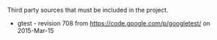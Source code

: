 Third party sources that must be included in the project.

- gtest - revision 708 from https://code.google.com/p/googletest/ on 2015-Mar-15

